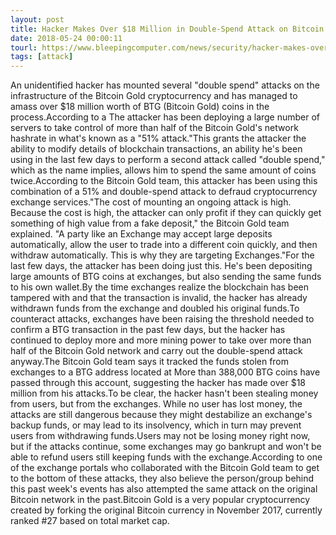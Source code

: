 ```yaml
---
layout: post
title: Hacker Makes Over $18 Million in Double-Spend Attack on Bitcoin Gold Network
date: 2018-05-24 00:00:11
tourl: https://www.bleepingcomputer.com/news/security/hacker-makes-over-18-million-in-double-spend-attack-on-bitcoin-gold-network/
tags: [attack]
---
```

An unidentified hacker has mounted several "double spend" attacks on the infrastructure of the Bitcoin Gold cryptocurrency and has managed to amass over $18 million worth of BTG (Bitcoin Gold) coins in the process.According to a The attacker has been deploying a large number of servers to take control of more than half of the Bitcoin Gold's network hashrate in what's known as a "51% attack."This grants the attacker the ability to modify details of blockchain transactions, an ability he's been using in the last few days to perform a second attack called "double spend," which as the name implies, allows him to spend the same amount of coins twice.According to the Bitcoin Gold team, this attacker has been using this combination of a 51% and double-spend attack to defraud cryptocurrency exchange services."The cost of mounting an ongoing attack is high. Because the cost is high, the attacker can only profit if they can quickly get something of high value from a fake deposit," the Bitcoin Gold team explained. "A party like an Exchange may accept large deposits automatically, allow the user to trade into a different coin quickly, and then withdraw automatically. This is why they are targeting Exchanges."For the last few days, the attacker has been doing just this. He's been depositing large amounts of BTG coins at exchanges, but also sending the same funds to his own wallet.By the time exchanges realize the blockchain has been tampered with and that the transaction is invalid, the hacker has already withdrawn funds from the exchange and doubled his original funds.To counteract attacks, exchanges have been raising the threshold needed to confirm a BTG transaction in the past few days, but the hacker has continued to deploy more and more mining power to take over more than half of the Bitcoin Gold network and carry out the double-spend attack anyway.The Bitcoin Gold team says it tracked the funds stolen from exchanges to a BTG address located at More than 388,000 BTG coins have passed through this account, suggesting the hacker has made over $18 million from his attacks.To be clear, the hacker hasn't been stealing money from users, but from the exchanges. While no user has lost money, the attacks are still dangerous because they might destabilize an exchange's backup funds, or may lead to its insolvency, which in turn may prevent users from withdrawing funds.Users may not be losing money right now, but if the attacks continue, some exchanges may go bankrupt and won't be able to refund users still keeping funds with the exchange.According to one of the exchange portals who collaborated with the Bitcoin Gold team to get to the bottom of these attacks, they also believe the person/group behind this past week's events has also attempted the same attack on the original Bitcoin network in the past.Bitcoin Gold is a very popular cryptocurrency created by forking the original Bitcoin currency in November 2017, currently ranked #27 based on total market cap.